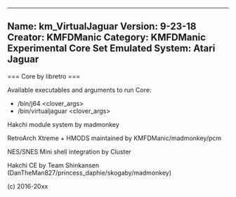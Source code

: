 -----------------------
Name: km_VirtualJaguar
Version: 9-23-18
Creator: KMFDManic
Category: KMFDManic Experimental Core Set
Emulated System: Atari Jaguar
-----------------------
=== Core by libretro ===

Available executables and arguments to run Core:
- /bin/j64 <rom> <clover_args>
- /bin/virtualjaguar <rom> <clover_args>

Hakchi module system by madmonkey

RetroArch Xtreme + HMODS maintained by KMFDManic/madmonkey/pcm

NES/SNES Mini shell integration by Cluster

Hakchi CE by Team Shinkansen (DanTheMan827/princess_daphie/skogaby/madmonkey)

(c) 2016-20xx

